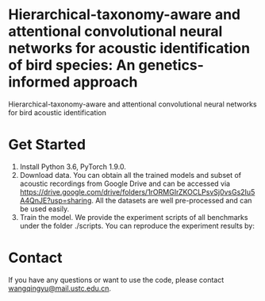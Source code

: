 # Hierarchical-taxonomy-aware and attentional convolutional neural networks for acoustic identification of bird species: An genetics-informed approach
Hierarchical-taxonomy-aware and attentional convolutional neural networks for bird acoustic identification

# Get Started
1. Install Python 3.6, PyTorch 1.9.0.
2. Download data. You can obtain all the trained models and subset of acoustic recordings from Google Drive and can be accessed via https://drive.google.com/drive/folders/1rORMGIrZKOCLPsvSj0vsGs2Iu5A4QnJE?usp=sharing. All the datasets are well pre-processed and can be used easily.
3. Train the model. We provide the experiment scripts of all benchmarks under the folder ./scripts. You can reproduce the experiment results by:

# Contact
If you have any questions or want to use the code, please contact wangqingyu@mail.ustc.edu.cn.
